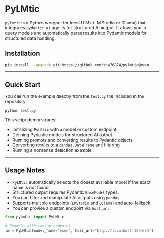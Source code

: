 # PyLMtic

`pylmtic` is a Python wrapper for local LLMs (LM Studio or Ollama) that integrates `pydantic_ai` agents for structured AI output. It allows you to query models and automatically parse results into Pydantic models for structured data handling.

## Installation

```bash
pip install --upgrade git+https://github.com/tna76874/pylmtic@main
```

------

## Quick Start

You can run the example directly from the `test.py` file included in the repository:

```bash
python test.py
```

This script demonstrates:

- Initializing `PyLMtic` with a model or custom endpoint
- Defining Pydantic models for structured AI output
- Running prompts and converting results to Pydantic objects
- Converting results to a `pandas.DataFrame` and filtering
- Running a nonsense detection example

------

## Usage Notes

- `PyLMtic` automatically selects the closest available model if the exact name is not found.
- Structured output requires Pydantic `BaseModel` types.
- You can filter and manipulate AI outputs using `pandas`.
- Supports multiple endpoints (`LMStudio` and `Ollama`) and auto-fallback.
- You can provide a custom endpoint via `host_url`.

```python
from pylmtic import PyLMtic

# Example with custom endpoint
lm = PyLMtic(model_name="qwen", host_url="http://localhost:1234/v1")
```

